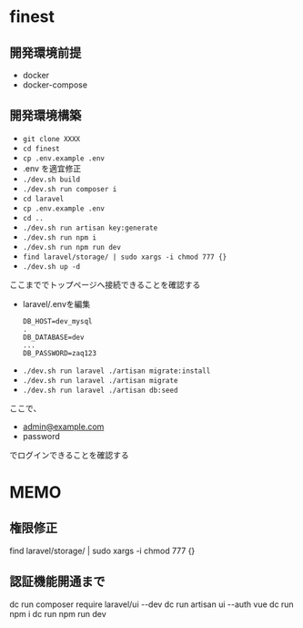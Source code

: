 # finest

## 開発環境前提

* docker
* docker-compose

## 開発環境構築

* `git clone XXXX`
* `cd finest`
* `cp .env.example .env`
* .env を適宜修正
* `./dev.sh build`
* `./dev.sh run composer i`
* `cd laravel`
* `cp .env.example .env`
* `cd ..`
* `./dev.sh run artisan key:generate`
* `./dev.sh run npm i`
* `./dev.sh run npm run dev`
* `find laravel/storage/ | sudo xargs -i chmod 777 {}`
* `./dev.sh up -d`

ここまででトップページへ接続できることを確認する

* laravel/.envを編集 
   ```
   DB_HOST=dev_mysql
   .
   DB_DATABASE=dev
   ...
   DB_PASSWORD=zaq123
  ```
* `./dev.sh run laravel ./artisan migrate:install`
* `./dev.sh run laravel ./artisan migrate`
* `./dev.sh run laravel ./artisan db:seed`

ここで、
- admin@example.com
- password

でログインできることを確認する

# MEMO
## 権限修正
find laravel/storage/ | sudo xargs -i chmod 777 {}

## 認証機能開通まで
dc run composer require laravel/ui --dev
dc run artisan ui --auth vue
dc run npm i
dc run npm run dev
